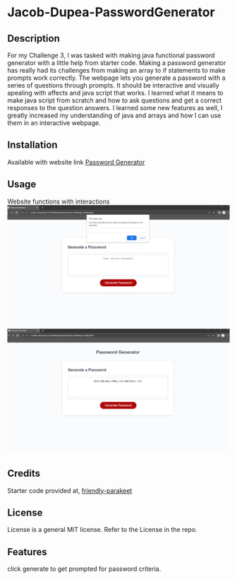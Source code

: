 # Jacob-Dupea-PasswordGenerator
## Description
For my Challenge 3, I was tasked with making java functional password generator with a little help from starter code. Making a password generator has really had its challenges from making an array to if statements to make prompts work correctly. The webpage lets you generate a password with a series of questions through prompts. It should be interactive and visually apealing with affects and java script that works.
I learned what it means to make java script from scratch and how to ask questions and get a correct responses to the question answers.
I learned some new features as well, I greatly increased my understanding of java and arrays and how I can use them in an interactive webpage.


## Installation
Available with website link
[Password Generator](https://dupeaj.github.io/Jacob-Dupea-PasswordGenerator/)
## Usage

Website functions with interactions 
![ScreenShot](assets/Photos/PasswordGenerator.PNG?raw=true "portfolio Webpage with blur")
![ScreenShot](assets/Photos/PasswordGenerator-2.PNG?raw=true "portfolio Webpage no blur")



## Credits
Starter code provided at,
[friendly-parakeet](https://github.com/coding-boot-camp/friendly-parakeet)

## License

License is a general MIT license. Refer to the License in the repo.

## Features

click generate to get prompted for password criteria.
